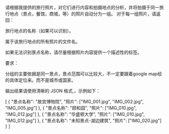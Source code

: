 请根据我提供的旅行照片，对它们进行内容和拍摄地点的分析，并将拍摄于同一旅行地点（景点，餐馆，商城，等）的照片自动分为一组。
对于每一组照片，请返回：

旅行地点的名称（如果可以识别）。

属于该旅行地点的所有照片的文件名。

如果无法识别景点名称，请尽量根据照片内容提供一个描述性的标签。

要求：

分组的主要依据是同一景点，景点范围可以比较大，不一定要跟着google map给的具体定位来。而不是城市或国家。

输出结果请使用清晰的 JSON 格式,，示例如下：

[
  {
    "景点名称": "故宫博物院",
    "照片": ["IMG_001.jpg", "IMG_002.jpg", "IMG_005.jpg"]
  },
  {
    "景点名称": "颐和园",
    "照片": ["IMG_010.jpg", "IMG_012.jpg"]
  },
  {
    "景点名称": "华盛顿大学",
    "照片": ["IMG_010.jpg", "IMG_012.jpg"]
  },
  {
    "景点名称": "未知景点-湖边建筑",
    "照片": ["IMG_020.jpg"]
  }
]